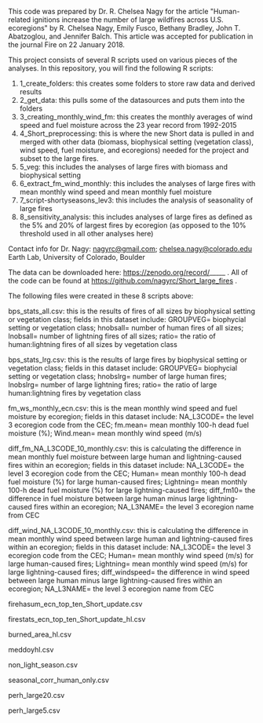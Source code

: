 This code was prepared by Dr. R. Chelsea Nagy for the article "Human-related ignitions increase the number of large wildfires across U.S. ecoregions" by R. Chelsea Nagy, Emily Fusco, Bethany Bradley, John T. Abatzoglou, and Jennifer Balch.  This article was accepted for publication in the journal Fire on 22 January 2018.  

This project consists of several R scripts used on various pieces of the analyses.  In this repository, you will find the following R scripts:
1) 1_create_folders: this creates some folders to store raw data and derived results
2) 2_get_data: this pulls some of the datasources and puts them into the folders
3) 3_creating_monthly_wind_fm: this creates the monthly averages of wind speed and fuel moisture across the 23 year record from 1992-2015
4) 4_Short_preprocessing: this is where the new Short data is pulled in and merged with other data (biomass, biophysical setting (vegetation class), wind speed, fuel moisture, and ecoregions) needed for the project and subset to the large fires.
5) 5_veg: this includes the analyses of large fires with biomass and biophysical setting
6) 6_extract_fm_wind_monthly: this includes the analyses of large fires with mean monthly wind speed and mean monthly fuel moisture
7) 7_script-shortyseasons_lev3: this includes the analysis of seasonality of large fires
8) 8_sensitivity_analysis: this includes analyses of large fires as defined as the 5% and 20% of largest fires by ecoregion (as opposed to the 10% threshold used in all other analyses here)


Contact info for Dr. Nagy:
nagyrc@gmail.com; chelsea.nagy@colorado.edu
Earth Lab, University of Colorado, Boulder

The data can be downloaded here: https://zenodo.org/record/_____ . All of the code can be found at https://github.com/nagyrc/Short_large_fires . 



The following files were created in these 8 scripts above:

bps_stats_all.csv: this is the results of fires of all sizes by biophysical setting or vegetation class; fields in this dataset include: GROUPVEG= biophycial setting or vegetation class; hnobsall= number of human fires of all sizes; lnobsall= number of lightning fires of all sizes; ratio= the ratio of human:lightning fires of all sizes by vegetation class

bps_stats_lrg.csv: this is the results of large fires by biophysical setting or vegetation class; fields in this dataset include: GROUPVEG= biophycial setting or vegetation class; hnobslrg= number of large human fires; lnobslrg= number of large lightning fires; ratio= the ratio of large human:lightning fires by vegetation class

fm_ws_monthly_ecn.csv: this is the mean monthly wind speed and fuel moisture by ecoregion; fields in this dataset include: NA_L3CODE= the level 3 ecoregion code from the CEC; fm.mean= mean monthly 100-h dead fuel moisture (%); Wind.mean= mean monthly wind speed (m/s)

diff_fm_NA_L3CODE_10_monthly.csv: this is calculating the difference in mean monthly fuel moisture between large human and lightning-caused fires within an ecoregion; fields in this dataset include: NA_L3CODE= the level 3 ecoregion code from the CEC; Human= mean monthly 100-h dead fuel moisture (%) for large human-caused fires; Lightning= mean monthly 100-h dead fuel moisture (%) for large lightning-caused fires; diff_fm10= the difference in fuel moisture between large human minus large lightning-caused fires within an ecoregion; NA_L3NAME= the level 3 ecoregion name from CEC

diff_wind_NA_L3CODE_10_monthly.csv: this is calculating the difference in mean monthly wind speed between large human and lightning-caused fires within an ecoregion; fields in this dataset include: NA_L3CODE= the level 3 ecoregion code from the CEC; Human= mean monthly wind speed (m/s) for large human-caused fires; Lightning= mean monthly wind speed (m/s) for large lightning-caused fires; diff_windspeed= the difference in wind speed between large human minus large lightning-caused fires within an ecoregion; NA_L3NAME= the level 3 ecoregion name from CEC

firehasum_ecn_top_ten_Short_update.csv

firestats_ecn_top_ten_Short_update_hl.csv

burned_area_hl.csv

meddoyhl.csv

non_light_season.csv

seasonal_corr_human_only.csv

perh_large20.csv

perh_large5.csv
